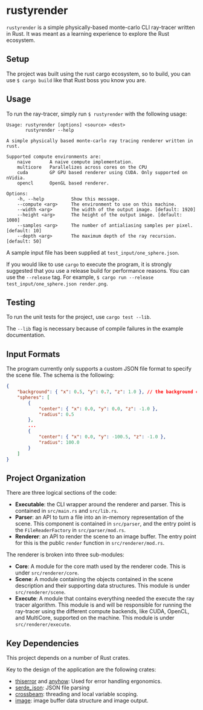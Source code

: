 # rustyrender

`rustyrender` is a simple physically-based monte-carlo CLI ray-tracer written in Rust. It was meant as a learning experience to explore the Rust ecosystem.

## Setup

The project was built using the rust cargo ecosystem, so to build, you can use `$ cargo build` like that Rust boss you know you are. 

## Usage

To run the ray-tracer, simply run `$ rustyrender` with the following usage:

```shell
Usage: rustyrender [options] <source> <dest>
       rustyrender --help

A simple physically based monte-carlo ray tracing renderer written in rust. 

Supported compute environments are:
    naive       A naive compute implementation.
    multicore   Parallelizes across cores on the CPU
    cuda        GP GPU based renderer using CUDA. Only supported on nVidia.
    opencl      OpenGL based renderer.

Options:
    -h, --help          Show this message.
    --compute <arg>     The environment to use on this machine.
    --width <arg>       The width of the output image. [default: 1920]
    --height <arg>      The height of the output image. [default: 1080]
    --samples <arg>     The number of antialiasing samples per pixel. [default: 10]
    --depth <arg>       The maximum depth of the ray recursion. [default: 50]
```

A sample input file has been supplied at `test_input/one_sphere.json`.

If you would like to use `cargo` to execute the program, it is strongly suggested that you use a release build for performance reasons. You can use the `--release` tag. For example, `$ cargo run --release test_input/one_sphere.json render.png`.


## Testing

To run the unit tests for the project, use `cargo test --lib`. 

The `--lib` flag is necessary because of compile failures in the example documentation.

## Input Formats

The program currently only supports a custom JSON file format to specify the scene file. The schema is the following:
```json
{
    "background": { "x": 0.5, "y": 0.7, "z": 1.0 }, // the background color for a sky calculation
    "spheres": [
        {
            "center": { "x": 0.0, "y": 0.0, "z": -1.0 }, 
            "radius": 0.5
        },
        ...
        {
            "center": { "x": 0.0, "y": -100.5, "z": -1.0 },
            "radius": 100.0
        }
    ]
}
```

## Project Organization

There are three logical sections of the code:

- __Executable__: the CLI wrapper around the renderer and parser. This is contained in `src/main.rs` and `src/lib.rs`.
- __Parser__: an API to turn a file into an in-memory representation of the scene. This component is contained in `src/parser`, and the entry point is the `FileReaderFactory` in `src/parser/mod.rs`.
- __Renderer__: an API to render the scene to an image buffer. The entry point for this is the public `render` function in `src/renderer/mod.rs`.

The renderer is broken into three sub-modules:

* __Core__: A module for the core math used by the renderer code. This is under `src/renderer/core`.
* __Scene__: A module containing the objects contained in the scene description and their supporting data structures. This module is under `src/renderer/scene`.
* __Execute__: A module that contains everything needed the execute the ray tracer algorithm. This module is and will be responsible for running the ray-tracer using the different compute backends, like CUDA, OpenCL, and MultiCore, supported on the machine. This module is under `src/renderer/execute`.

## Key Dependencies

This project depends on a number of Rust crates. 

Key to the design of the application are the following crates:

- [thiserror](https://crates.io/crates/thiserror) and [anyhow](https://crates.io/crates/anyhow): Used for error handling ergonomics.
- [serde_json](https://crates.io/crates/serde_json): JSON file parsing
- [crossbeam](https://crates.io/crates/crossbeam): threading and local variable scoping.
- [image](https://crates.io/crates/image): image buffer data structure and image output.